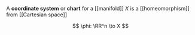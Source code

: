 A **coordinate system** or **chart** for a [[manifold]] $X$ is a [[homeomorphism]] from [[Cartesian space]]

$$
\phi: \RR^n \to X
$$